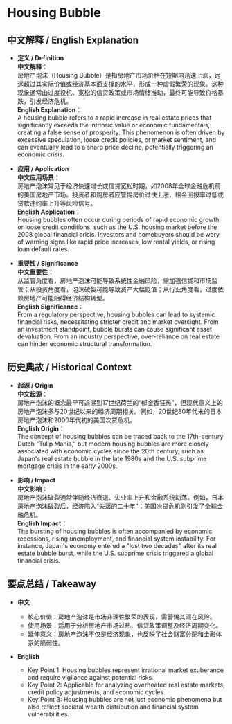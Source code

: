 # Housing Bubble

## 中文解释 / English Explanation

* **定义 / Definition**  
  **中文解释**：  
  房地产泡沫（Housing Bubble）是指房地产市场价格在短期内迅速上涨，远远超过其实际价值或经济基本面支撑的水平，形成一种虚假繁荣的现象。这种现象通常由过度投机、宽松的信贷政策或市场情绪推动，最终可能导致价格暴跌，引发经济危机。  
  **English Explanation**：  
  A housing bubble refers to a rapid increase in real estate prices that significantly exceeds the intrinsic value or economic fundamentals, creating a false sense of prosperity. This phenomenon is often driven by excessive speculation, loose credit policies, or market sentiment, and can eventually lead to a sharp price decline, potentially triggering an economic crisis.

* **应用 / Application**  
  **中文应用场景**：  
  房地产泡沫常见于经济快速增长或信贷宽松时期，如2008年全球金融危机前的美国房地产市场。投资者和购房者应警惕房价过快上涨、租金回报率过低或贷款违约率上升等风险信号。  
  **English Application**：  
  Housing bubbles often occur during periods of rapid economic growth or loose credit conditions, such as the U.S. housing market before the 2008 global financial crisis. Investors and homebuyers should be wary of warning signs like rapid price increases, low rental yields, or rising loan default rates.

* **重要性 / Significance**  
  **中文重要性**：  
  从监管角度看，房地产泡沫可能导致系统性金融风险，需加强信贷和市场监管；从投资角度看，泡沫破裂可能导致资产大幅贬值；从行业角度看，过度依赖房地产可能阻碍经济结构转型。  
  **English Significance**：  
  From a regulatory perspective, housing bubbles can lead to systemic financial risks, necessitating stricter credit and market oversight. From an investment standpoint, bubble bursts can cause significant asset devaluation. From an industry perspective, over-reliance on real estate can hinder economic structural transformation.

## 历史典故 / Historical Context

* **起源 / Origin**  
  **中文起源**：  
  房地产泡沫的概念最早可追溯到17世纪荷兰的“郁金香狂热”，但现代意义上的房地产泡沫多与20世纪以来的经济周期相关。例如，20世纪80年代末的日本房地产泡沫和2000年代初的美国次贷危机。  
  **English Origin**：  
  The concept of housing bubbles can be traced back to the 17th-century Dutch "Tulip Mania," but modern housing bubbles are more closely associated with economic cycles since the 20th century, such as Japan's real estate bubble in the late 1980s and the U.S. subprime mortgage crisis in the early 2000s.

* **影响 / Impact**  
  **中文影响**：  
  房地产泡沫破裂通常伴随经济衰退、失业率上升和金融系统动荡。例如，日本房地产泡沫破裂后，经济陷入“失落的二十年”；美国次贷危机则引发了全球金融危机。  
  **English Impact**：  
  The bursting of housing bubbles is often accompanied by economic recessions, rising unemployment, and financial system instability. For instance, Japan's economy entered a "lost two decades" after its real estate bubble burst, while the U.S. subprime crisis triggered a global financial crisis.

## 要点总结 / Takeaway

* **中文**  
  - 核心价值：房地产泡沫是市场非理性繁荣的表现，需警惕其潜在风险。  
  - 使用场景：适用于分析房地产市场过热、信贷政策调整及经济周期变化。  
  - 延伸意义：房地产泡沫不仅是经济现象，也反映了社会财富分配和金融体系的脆弱性。  

* **English**  
  - Key Point 1: Housing bubbles represent irrational market exuberance and require vigilance against potential risks.  
  - Key Point 2: Applicable for analyzing overheated real estate markets, credit policy adjustments, and economic cycles.  
  - Key Point 3: Housing bubbles are not just economic phenomena but also reflect societal wealth distribution and financial system vulnerabilities.